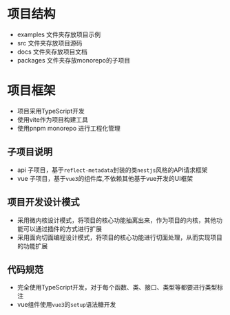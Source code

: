 # 项目结构
- examples 文件夹存放项目示例
- src 文件夹存放项目源码
- docs 文件夹存放项目文档
- packages 文件夹存放monorepo的子项目


# 项目框架
- 项目采用TypeScript开发
- 使用vite作为项目构建工具
- 使用pnpm monorepo 进行工程化管理

## 子项目说明
- api 子项目，基于`reflect-metadata`封装的类`nestjs`风格的API请求框架
- vue 子项目，基于`vue3`的组件库,不依赖其他基于vue开发的UI框架

## 项目开发设计模式
- 采用微内核设计模式，将项目的核心功能抽离出来，作为项目的内核，其他功能可以通过插件的方式进行扩展
- 采用面向切面编程设计模式，将项目的核心功能进行切面处理，从而实现项目的功能扩展

## 代码规范
- 完全使用TypeScript开发，对于每个函数、类、接口、类型等都要进行类型标注
- vue组件使用`vue3`的`setup`语法糖开发
